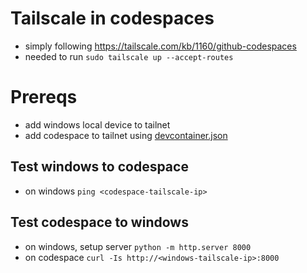 # Tailscale in codespaces
- simply following https://tailscale.com/kb/1160/github-codespaces
- needed to run `sudo tailscale up --accept-routes`

# Prereqs
- add windows local device to tailnet
- add codespace to tailnet using [devcontainer.json](./.devcontainer/devcontainer.json)

## Test windows to codespace
- on windows `ping <codespace-tailscale-ip>`

## Test codespace to windows
- on windows, setup server `python -m http.server 8000`
- on codespace `curl -Is http://<windows-tailscale-ip>:8000`